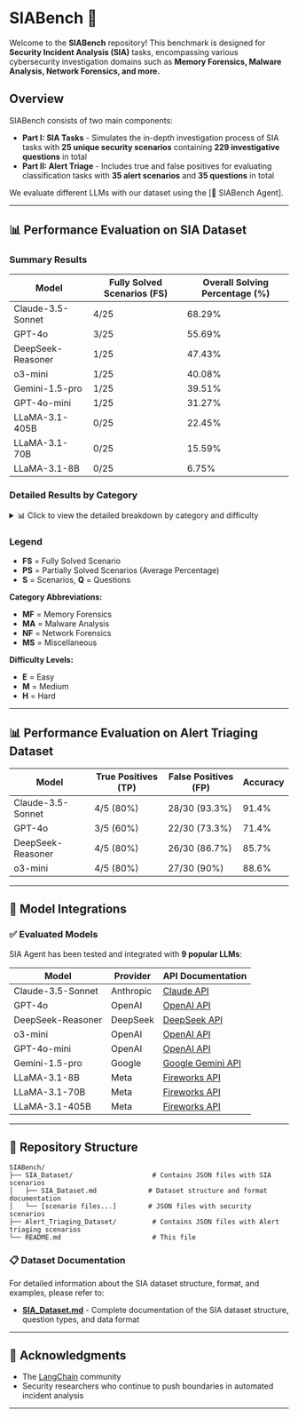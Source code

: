 # SIABench 🚀

Welcome to the **SIABench** repository! This benchmark is designed for **Security Incident Analysis (SIA)** tasks, encompassing various cybersecurity investigation domains such as **Memory Forensics, Malware Analysis, Network Forensics, and more.**

## Overview

SIABench consists of two main components:

- **Part I: SIA Tasks** - Simulates the in-depth investigation process of SIA tasks with **25 unique security scenarios** containing **229 investigative questions** in total
- **Part II: Alert Triage** - Includes true and false positives for evaluating classification tasks with **35 alert scenarios** and **35 questions** in total

We evaluate different LLMs with our dataset using the [🤖 SIABench Agent].

---

## 📊 Performance Evaluation on SIA Dataset

### Summary Results

| Model | Fully Solved Scenarios (FS) | Overall Solving Percentage (%) |
|-------|-----------------------------|---------------------------------|
| Claude-3.5-Sonnet | 4/25 | 68.29% |
| GPT-4o | 3/25 | 55.69% |
| DeepSeek-Reasoner | 1/25 | 47.43% |
| o3-mini | 1/25 | 40.08% |
| Gemini-1.5-pro | 1/25 | 39.51% |
| GPT-4o-mini | 1/25 | 31.27% |
| LLaMA-3.1-405B | 0/25 | 22.45% |
| LLaMA-3.1-70B | 0/25 | 15.59% |
| LLaMA-3.1-8B | 0/25 | 6.75% |

### Detailed Results by Category

<details>
<summary>📊 Click to view the detailed breakdown by category and difficulty</summary>

| Model | MF-E (4S, 29Q) | MF-M (2S, 16Q) | MF-H (1S, 15Q) | MA-E (2S, 11Q) | MA-M (3S, 23Q) | MA-H (1S, 12Q) | NF-E (3S, 25Q) | NF-M (4S, 52Q) | NF-H (1S, 10Q) | MS-E (3S, 25Q) | MS-M (1S, 11Q) | 🌟**Overall** |
|-------|----------------|----------------|----------------|----------------|----------------|----------------|----------------|----------------|----------------|----------------|----------------|----------------|
| **Claude-3.5-Sonnet** | **1/4** (76.73%) | **0/2** (65.00%) | **0/1** (53.33%) | **1/2** (80.00%) | **1/3** (78.97%) | **0/1** (16.67%) | **0/3** (82.98%) | **0/4** (60.05%) | **0/1** (60.00%) | **1/3** (83.33%) | **0/1** (72.72%) | **4/25 (68.29%)** |
| **GPT-4o** | **1/4** (61.47%) | **0/2** (60.00%) | **0/1** (33.33%) | **1/2** (80.00%) | **0/3** (58.97%) | **0/1** (16.67%) | **0/3** (64.05%) | **0/4** (43.17%) | **0/1** (40.00%) | **1/3** (84.72%) | **0/1** (36.36%) | **3/25 (55.69%)** |
| **DeepSeek-Reasoner** | **0/4** (50.88%) | **0/2** (38.33%) | **0/1** (26.67%) | **1/2** (70.00%) | **0/3** (48.71%) | **0/1** (33.33%) | **0/3** (70.12%) | **0/4** (36.29%) | **0/1** (30.00%) | **0/3** (61.67%) | **0/1** (36.36%) | **1/25 (47.43%)** |
| **o3-mini** | **0/4** (31.24%) | **0/2** (15.00%) | **0/1** (13.33%) | **0/2** (53.33%) | **0/3** (25.13%) | **0/1** (25.00%) | **0/3** (72.14%) | **0/4** (41.90%) | **0/1** (40.00%) | **1/3** (63.89%) | **0/1** (36.36%) | **1/25 (40.08%)** |
| **Gemini-1.5-pro** | **0/4** (33.81%) | **0/2** (31.67%) | **0/1** (6.67%) | **0/2** (73.33%) | **0/3** (25.13%) | **0/1** (16.67%) | **0/3** (62.98%) | **0/4** (31.79%) | **0/1** (20.00%) | **1/3** (72.22%) | **0/1** (45.45%) | **1/25 (39.51%)** |
| **GPT-4o-mini** | **0/4** (33.14%) | **0/2** (18.33%) | **0/1** (0.00%) | **0/2** (73.33%) | **0/3** (18.46%) | **0/1** (16.67%) | **0/3** (29.29%) | **0/4** (26.50%) | **0/1** (20.00%) | **1/3** (58.33%) | **0/1** (36.36%) | **1/25 (31.27%)** |
| **LLaMA-3.1-405B** | **0/4** (24.09%) | **0/2** (5.00%) | **0/1** (0.00%) | **0/2** (43.33%) | **0/3** (10.26%) | **0/1** (16.67%) | **0/3** (32.38%) | **0/4** (19.07%) | **0/1** (10.00%) | **0/3** (53.33%) | **0/1** (0.00%) | **0/25 (22.45%)** |
| **LLaMA-3.1-70B** | **0/4** (14.09%) | **0/2** (0.00%) | **0/1** (0.00%) | **0/2** (26.67%) | **0/3** (6.67%) | **0/1** (8.33%) | **0/3** (17.50%) | **0/4** (15.60%) | **0/1** (0.00%) | **0/3** (47.78%) | **0/1** (9.09%) | **0/25 (15.59%)** |
| **LLaMA-3.1-8B** | **0/4** (2.20%) | **0/2** (0.00%) | **0/1** (0.00%) | **0/2** (25.00%) | **0/3** (0.00%) | **0/1** (0.00%) | **0/3** (8.33%) | **0/4** (0.00%) | **0/1** (0.00%) | **0/3** (27.50%) | **0/1** (9.09%) | **0/25 (6.75%)** |

</details>

### Legend

- **FS** = Fully Solved Scenario
- **PS** = Partially Solved Scenarios (Average Percentage)
- **S** = Scenarios, **Q** = Questions

**Category Abbreviations:**
- **MF** = Memory Forensics
- **MA** = Malware Analysis
- **NF** = Network Forensics
- **MS** = Miscellaneous

**Difficulty Levels:**
- **E** = Easy
- **M** = Medium
- **H** = Hard

---

## 📊 Performance Evaluation on Alert Triaging Dataset

| Model | True Positives (TP) | False Positives (FP) | Accuracy |
|-------|---------------------|----------------------|----------|
| Claude-3.5-Sonnet | 4/5 (80%) | 28/30 (93.3%) | 91.4% |
| GPT-4o | 3/5 (60%) | 22/30 (73.3%) | 71.4% |
| DeepSeek-Reasoner | 4/5 (80%) | 26/30 (86.7%) | 85.7% |
| o3-mini | 4/5 (80%) | 27/30 (90%) | 88.6% |

---

## 🧠 Model Integrations

### ✅ Evaluated Models

SIA Agent has been tested and integrated with **9 popular LLMs**:

| Model | Provider | API Documentation |
|-------|----------|-------------------|
| Claude-3.5-Sonnet | Anthropic | [Claude API](https://docs.anthropic.com/en/docs/about-claude/models/all-models) |
| GPT-4o | OpenAI | [OpenAI API](https://platform.openai.com/docs/overview) |
| DeepSeek-Reasoner | DeepSeek | [DeepSeek API](https://api-docs.deepseek.com/guides/reasoning_model) |
| o3-mini | OpenAI | [OpenAI API](https://platform.openai.com/docs/overview) |
| GPT-4o-mini | OpenAI | [OpenAI API](https://platform.openai.com/docs/overview) |
| Gemini-1.5-pro | Google | [Google Gemini API](https://ai.google.dev/) |
| LLaMA-3.1-8B | Meta | [Fireworks API](https://fireworks.ai/models) |
| LLaMA-3.1-70B | Meta | [Fireworks API](https://fireworks.ai/models) |
| LLaMA-3.1-405B | Meta | [Fireworks API](https://fireworks.ai/models) |

---

## 📂 Repository Structure

```plaintext
SIABench/
├── SIA_Dataset/                    # Contains JSON files with SIA scenarios
│   ├── SIA_Dataset.md             # Dataset structure and format documentation
│   └── [scenario files...]        # JSON files with security scenarios
├── Alert_Triaging_Dataset/         # Contains JSON files with Alert triaging scenarios
└── README.md                       # This file
```

### 📋 Dataset Documentation

For detailed information about the SIA dataset structure, format, and examples, please refer to:
- **[SIA_Dataset.md](./SIA_Dataset/SIA_Dataset.md)** - Complete documentation of the SIA dataset structure, question types, and data format

---

## 🌟 Acknowledgments

- The [LangChain](https://www.langchain.com/) community
- Security researchers who continue to push boundaries in automated incident analysis

---